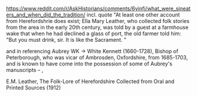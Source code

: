 https://www.reddit.com/r/AskHistorians/comments/6yinfj/what_were_sineaters_and_when_did_the_tradition/ incl. quote "At least one other account from Herefordshrie does exist; Ella Mary Leather, who collected folk stories from the area in the early 20th century, was told by a guest at a farmhouse wake that when he had declined a glass of port, the old farmer told him: "But you must drink, sir. It is like the Sacrament. "

and in referencing Aubrey WK -> White Kennett (1660-1728), Bishop of Peterborough, who was vicar of Ambrosden, Oxfordshire, from 1685-1703, and is known to have come into the possession of some of Aubrey's manuscripts – ,


E.M. Leather, The Folk-Lore of Herefordshire Collected from Oral and Printed Sources (1912)

